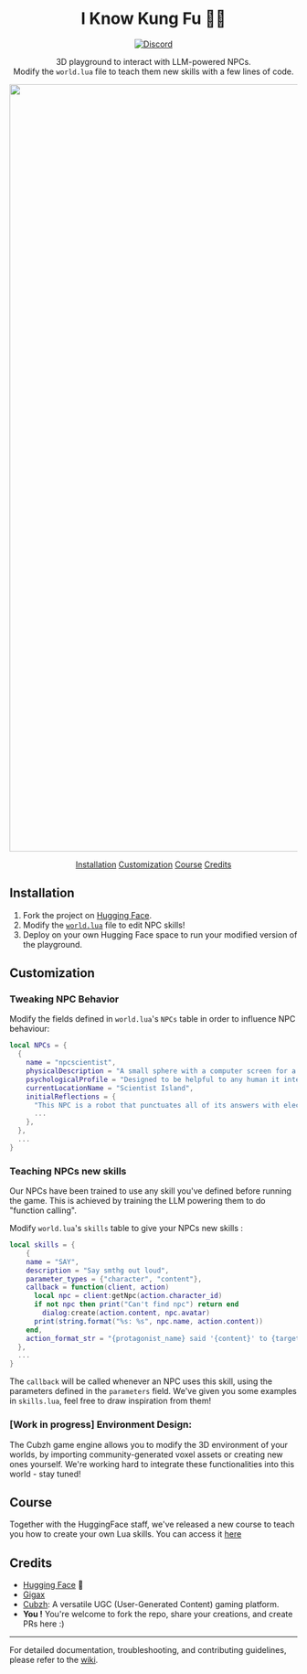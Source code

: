 <div align="center">

# I Know Kung Fu 🥋🤖

[![Discord][discord-badge]][discord]

3D playground to interact with LLM-powered NPCs. </br>
Modify the `world.lua` file to teach them new skills with a few lines of code.

<img width="1342" alt="cubzh_gigax_hf" src="https://github.com/soliton-x/ai-npc/assets/33256624/e62dd138-c018-4ecf-bc77-a072fadb5c12">

[Installation](#Installation)
[Customization](#Customization)
[Course](#Course)
[Credits](#Credits)

</div>


## Installation

1. Fork the project on [Hugging Face](https://huggingface.co/projects/ai-npc-world).
2. Modify the [`world.lua`](https://huggingface.co/spaces/cubzh/ai-npcs/blob/main/world.lua) file to edit NPC skills!
3. Deploy on your own Hugging Face space to run your modified version of the playground.


## Customization

### **Tweaking NPC Behavior**
Modify the fields defined in `world.lua`'s `NPCs` table in order to influence NPC behaviour:
```lua
local NPCs = {    
  {
    name = "npcscientist",
    physicalDescription = "A small sphere with a computer screen for a face",
    psychologicalProfile = "Designed to be helpful to any human it interacts with, this robot viscerally hates squirrels.",
    currentLocationName = "Scientist Island",
    initialReflections = {
      "This NPC is a robot that punctuates all of its answers with electronic noises - as any android would!",
      ...
    },
  },
  ...
}
```
 
### **Teaching NPCs new skills** 
Our NPCs have been trained to use any skill you've defined before running the game. This is achieved by training the LLM powering them to do "function calling". 

Modify `world.lua`'s `skills` table to give your NPCs new skills :
```lua
local skills = {
	{
    name = "SAY",
    description = "Say smthg out loud",
    parameter_types = {"character", "content"},
    callback = function(client, action)
      local npc = client:getNpc(action.character_id)
      if not npc then print("Can't find npc") return end
        dialog:create(action.content, npc.avatar)
      print(string.format("%s: %s", npc.name, action.content))
    end,
    action_format_str = "{protagonist_name} said '{content}' to {target_name}"
  },
  ...
}
```
The `callback` will be called whenever an NPC uses this skill, using the parameters defined in the `parameters` field. We've given you some examples in `skills.lua`, feel free to draw inspiration from them!  

### [Work in progress] **Environment Design:** 
The Cubzh game engine allows you to modify the 3D environment of your worlds, by importing community-generated voxel assets or creating new ones yourself. We're working hard to integrate these functionalities into this world - stay tuned!

## Course

Together with the HuggingFace staff, we've released a new course to teach you how to create your own Lua skills. 
You can access it [here](https://huggingface.co/huggingface-ml-4-games-course)

## Credits

- [Hugging Face](https://huggingface.co/) 🤗
- [Gigax](https://github.com/GigaxGames)
- [Cubzh](https://cu.bzh): A versatile UGC (User-Generated Content) gaming platform.
- **You !** You're welcome to fork the repo, share your creations, and create PRs here :)


---

For detailed documentation, troubleshooting, and contributing guidelines, please refer to the [wiki](https://github.com/Cubzh/ai-npc-world/wiki).

[discord]: https://discord.gg/rRBSueTKXg
[discord-badge]: https://img.shields.io/discord/1090190447906934825?color=81A1C1&logo=discord&logoColor=white&style=flat-square

